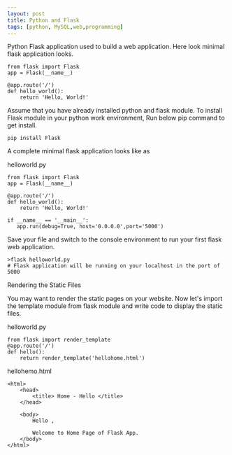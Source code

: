 ```yaml
---
layout: post
title: Python and Flask  
tags: [python, MySQL,web,programming]
---
```


Python Flask application used to build a web application. Here look minimal flask application looks.

~~~
from flask import Flask
app = Flask(__name__)

@app.route('/')
def hello_world():
    return 'Hello, World!'
~~~

Assume that you have already installed python and flask module. To install Flask module in your python work environment, Run below pip command to get install.

~~~
pip install Flask
~~~

A complete minimal flask application looks like as 

helloworld.py

~~~
from flask import Flask
app = Flask(__name__)

@app.route('/')
def hello_world():
    return 'Hello, World!'

if __name__ == '__main__': 
   app.run(debug=True, host='0.0.0.0',port='5000')
~~~

Save your file and switch to the console environment to run your first flask web application.

~~~
>flask helloworld.py
# Flask application will be running on your localhost in the port of 5000
~~~

Rendering the Static Files

You may want to render the static pages on your website. Now let's import the template module from flask module and write code to display the static files.

helloworld.py
~~~
from flask import render_template
@app.route('/')
def hello():
    return render_template('hellohome.html')

~~~

hellohemo.html

~~~
<html>
    <head>
        <title> Home - Hello </title>
    </head>

    <body>
        Hello ,

        Welcome to Home Page of Flask App.
    </body>
</html>
~~~